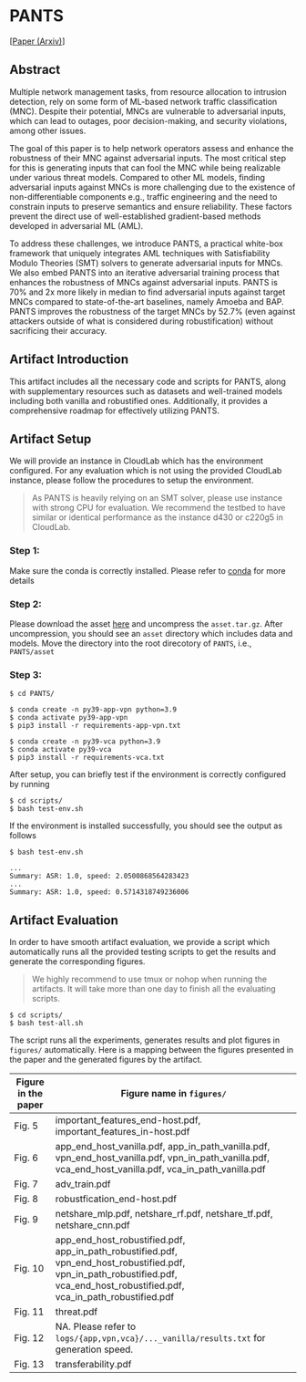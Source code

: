 # PANTS

[[Paper (Arxiv)](https://arxiv.org/abs/2409.04691)]

## Abstract

Multiple network management tasks, from resource
allocation to intrusion detection, rely on some form of
ML-based network traffic classification (MNC). Despite their
potential, MNCs are vulnerable to adversarial inputs, which
can lead to outages, poor decision-making, and security
violations, among other issues.

The goal of this paper is to help network operators assess
and enhance the robustness of their MNC against adversarial
inputs. The most critical step for this is generating inputs that
can fool the MNC while being realizable under various threat
models. Compared to other ML models, finding adversarial inputs against MNCs is more challenging due to the existence of
non-differentiable components e.g., traffic engineering and the
need to constrain inputs to preserve semantics and ensure reliability. These factors prevent the direct use of well-established
gradient-based methods developed in adversarial ML (AML).

To address these challenges, we introduce PANTS, a
practical white-box framework that uniquely integrates
AML techniques with Satisfiability Modulo Theories (SMT)
solvers to generate adversarial inputs for MNCs. We also
embed PANTS into an iterative adversarial training process
that enhances the robustness of MNCs against adversarial
inputs. PANTS is 70% and 2x more likely in median to
find adversarial inputs against target MNCs compared to
state-of-the-art baselines, namely Amoeba and BAP. PANTS
improves the robustness of the target MNCs by 52.7%
(even against attackers outside of what is considered during
robustification) without sacrificing their accuracy.

## Artifact Introduction

This artifact includes all the necessary
code and scripts for PANTS, along with supplementary resources such as datasets and well-trained models including
both vanilla and robustified ones. Additionally, it provides a
comprehensive roadmap for effectively utilizing PANTS.

## Artifact Setup

We will provide an instance in CloudLab which has the environment configured. For any evaluation which is not using the provided CloudLab instance, please follow the procedures to setup the environment.

> As PANTS is heavily relying on an SMT solver, please use instance with strong CPU for evaluation. We recommend the testbed to have similar or identical performance as the instance d430 or c220g5 in CloudLab. 

### Step 1:

Make sure the conda is correctly installed. Please refer to [conda](https://docs.conda.io/projects/conda/en/latest/user-guide/install/index.html) for more details

### Step 2:
Please download the asset [here](https://drive.google.com/file/d/1uD-CXqbdkl8voQkyXQxQ6KytRGpvFGm-/view?usp=sharing) and uncompress the `asset.tar.gz`. After uncompression, you should see an `asset` directory which includes data and models. Move the directory into the root direcotory of `PANTS`, i.e., `PANTS/asset` 

### Step 3:

```
$ cd PANTS/

$ conda create -n py39-app-vpn python=3.9
$ conda activate py39-app-vpn
$ pip3 install -r requirements-app-vpn.txt

$ conda create -n py39-vca python=3.9
$ conda activate py39-vca
$ pip3 install -r requirements-vca.txt
```

After setup, you can briefly test if the environment is correctly configured by running 

```
$ cd scripts/
$ bash test-env.sh
```

If the environment is installed successfully, you should see the output as follows
```
$ bash test-env.sh

...
Summary: ASR: 1.0, speed: 2.0500868564283423
...
Summary: ASR: 1.0, speed: 0.5714318749236006
```

## Artifact Evaluation

In order to have smooth artifact evaluation, we provide a script which automatically runs all the provided testing scripts to get the results
and generate the corresponding figures.

> We highly recommend to use tmux or nohop when running the artifacts. It will take more than one day to finish all the evaluating scripts. 

```
$ cd scripts/
$ bash test-all.sh
```

The script runs all the experiments, generates results and plot figures in `figures/` automatically. Here is a mapping between the figures presented in the paper and the generated figures by the artifact.

| Figure in the paper    | Figure name in `figures/` |
| -------- | ------- |
| Fig. 5  | important_features_end-host.pdf,  important_features_in-host.pdf   |
| Fig. 6  | app_end_host_vanilla.pdf, app_in_path_vanilla.pdf, vpn_end_host_vanilla.pdf, vpn_in_path_vanilla.pdf, vca_end_host_vanilla.pdf, vca_in_path_vanilla.pdf    |
| Fig. 7  | adv_train.pdf    |
| Fig. 8  | robustfication_end-host.pdf    |
| Fig. 9  | netshare_mlp.pdf, netshare_rf.pdf, netshare_tf.pdf, netshare_cnn.pdf    |
| Fig. 10  | app_end_host_robustified.pdf, app_in_path_robustified.pdf, vpn_end_host_robustified.pdf, vpn_in_path_robustified.pdf, vca_end_host_robustified.pdf, vca_in_path_robustified.pdf   |
| Fig. 11  | threat.pdf   |
| Fig. 12 | NA. Please refer to `logs/{app,vpn,vca}/..._vanilla/results.txt` for generation speed.
| Fig. 13  | transferability.pdf   |